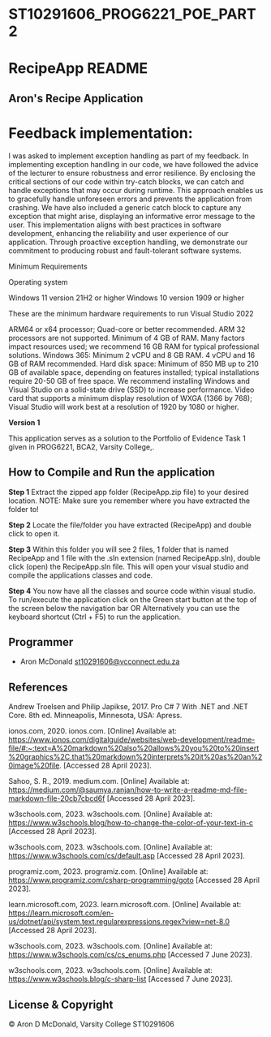 # ST10291606_PROG6221_POE_PART2
# RecipeApp README

## Aron's Recipe Application

# Feedback implementation:
I was asked to implement exception handling as part of my feedback. In implementing exception handling in our code, we have followed the advice of the lecturer to ensure robustness and error resilience. By enclosing the critical sections of our code within try-catch blocks, we can catch and handle exceptions that may occur during runtime. This approach enables us to gracefully handle unforeseen errors and prevents the application from crashing. We have also included a generic catch block to capture any exception that might arise, displaying an informative error message to the user. This implementation aligns with best practices in software development, enhancing the reliability and user experience of our application. Through proactive exception handling, we demonstrate our commitment to producing robust and fault-tolerant software systems.


Minimum Requirements 

Operating system

Windows 11 version 21H2 or higher
Windows 10 version 1909 or higher

These are the minimum hardware requirements to run Visual Studio 2022

ARM64 or x64 processor; Quad-core or better recommended. ARM 32 processors are not supported.
Minimum of 4 GB of RAM. Many factors impact resources used; we recommend 16 GB RAM for typical professional solutions.
Windows 365: Minimum 2 vCPU and 8 GB RAM. 4 vCPU and 16 GB of RAM recommended.
Hard disk space: Minimum of 850 MB up to 210 GB of available space, 
depending on features installed; typical installations require 20-50 GB of free space. 
We recommend installing Windows and Visual Studio on a solid-state drive (SSD) to increase performance.
Video card that supports a minimum display resolution of WXGA (1366 by 768); 
Visual Studio will work best at a resolution of 1920 by 1080 or higher.


**Version 1**

This application serves as a solution to the Portfolio of Evidence Task 1 given in PROG6221, BCA2, Varsity College,.

## How to Compile and Run the application

**Step 1**
Extract the zipped app folder (RecipeApp.zip file) to your desired location.
NOTE: Make sure you remember where you have extracted the folder to!

**Step 2**
Locate the file/folder you have extracted (RecipeApp) and double click to open it.

**Step 3**
Within this folder you will see 2 files, 1 folder that is named RecipeApp and 1 file with the .sln extension (named RecipeApp.sln),
double click (open) the RecipeApp.sln file.
This will open your visual studio and compile the applications classes and code.

**Step 4**
You now have all the classes and source code within visual studio.
To run/execute the application click on the Green start button at the top of the screen below the navigation bar
OR
Alternatively you can use the keyboard shortcut (Ctrl + F5) to run the application.

## Programmer

- Aron McDonald <st10291606@vcconnect.edu.za> 

## References

Andrew Troelsen and Philip Japikse, 2017. Pro C# 7 With .NET and .NET Core. 8th ed. Minneapolis, Minnesota, USA: Apress.

ionos.com, 2020. ionos.com. [Online] 
Available at: https://www.ionos.com/digitalguide/websites/web-development/readme-file/#:~:text=A%20markdown%20also%20allows%20you%20to%20insert%20graphics%2C,that%20markdown%20interprets%20it%20as%20an%20image%20file.
[Accessed 28 April 2023].

Sahoo, S. R., 2019. medium.com. [Online] 
Available at: https://medium.com/@saumya.ranjan/how-to-write-a-readme-md-file-markdown-file-20cb7cbcd6f
[Accessed 28 April 2023].

w3schools.com, 2023. w3schools.com. [Online] 
Available at: https://www.w3schools.blog/how-to-change-the-color-of-your-text-in-c
[Accessed 28 April 2023].

w3schools.com, 2023. w3schools.com. [Online] 
Available at: https://www.w3schools.com/cs/default.asp
[Accessed 28 April 2023].

programiz.com, 2023. programiz.com. [Online]
Available at: https://www.programiz.com/csharp-programming/goto
[Accessed 28 April 2023].

learn.microsoft.com, 2023. learn.microsoft.com. [Online]
Available at: https://learn.microsoft.com/en-us/dotnet/api/system.text.regularexpressions.regex?view=net-8.0
[Accessed 28 April 2023].

w3schools.com, 2023. w3schools.com. [Online] 
Available at: https://www.w3schools.com/cs/cs_enums.php
[Accessed 7 June 2023].

w3schools.com, 2023. w3schools.com. [Online] 
Available at: https://www.w3schools.blog/c-sharp-list
[Accessed 7 June 2023].


## License & Copyright

© Aron D McDonald, Varsity College ST10291606
